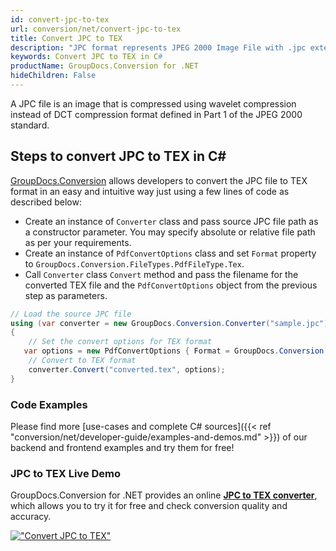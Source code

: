 ```yaml
---
id: convert-jpc-to-tex
url: conversion/net/convert-jpc-to-tex
title: Convert JPC to TEX
description: "JPC format represents JPEG 2000 Image File with .jpc extension. Learn how to convert JPC to TEX file programmatically in C# language using GroupDocs.Conversion for .NET library."
keywords: Convert JPC to TEX in C#
productName: GroupDocs.Conversion for .NET
hideChildren: False
---
```


A JPC file is an image that is compressed using wavelet compression instead of DCT compression format defined in Part 1 of the JPEG 2000 standard.

## Steps to convert JPC to TEX in C#

[GroupDocs.Conversion](https://products.groupdocs.com/conversion/net) allows developers to convert the JPC file to TEX format in an easy and intuitive way just using a few lines of code as described below:

* Create an instance of `Converter` class and pass source JPC file path as a constructor parameter. You may specify absolute or relative file path as per your requirements. 
* Create an instance of `PdfConvertOptions` class and set `Format` property to `GroupDocs.Conversion.FileTypes.PdfFileType.Tex`.
* Call `Converter` class `Convert` method and pass the filename for the converted TEX file and the `PdfConvertOptions` object from the previous step as parameters.

```csharp
// Load the source JPC file
using (var converter = new GroupDocs.Conversion.Converter("sample.jpc"))
{
    // Set the convert options for TEX format
   var options = new PdfConvertOptions { Format = GroupDocs.Conversion.FileTypes.PdfFileType.Tex };
    // Convert to TEX format
    converter.Convert("converted.tex", options);
}
```

### Code Examples

Please find more [use-cases and complete C# sources]({{< ref "conversion/net/developer-guide/examples-and-demos.md" >}}) of our backend and frontend examples and try them for free!

### JPC to TEX Live Demo

GroupDocs.Conversion for .NET provides an online [**JPC to TEX converter**](https://products.groupdocs.app/conversion/jpc-to-tex), which allows you to try it for free and check conversion quality and accuracy.

[!["Convert JPC to TEX"](conversion/net/images/convert-to-tex/convert-jpc-to-tex.png)](https://products.groupdocs.app/conversion/jpc-to-tex)
